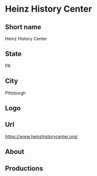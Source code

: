 # Heinz History Center

## Short name

Heinz History Center

## State

PA

## City

Pittsburgh

## Logo

## Url

https://www.heinzhistorycenter.org/

## About

## Productions
